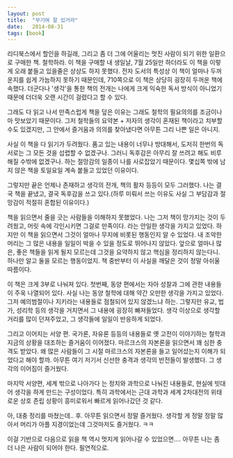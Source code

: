 ```yaml
---
layout: post
title:  "무기여 잘 있거라"
date:   2014-08-31
tags: [book]
---
```


리디북스에서 할인을 하길래, 그리고 좀 더 그에 어울리는 멋진 사람이 되기 위한 일환으로 구매한 책. 철학하라. 이 책을 구매할 내 생일날, 7월 25일만 하더라도 이 책을 이렇게 오래 붙들고 있을줄은 상상도 하지 못했다. 전자 도서의 특성상 이 책이 얼마나 두꺼운지를 쉽게 가늠하지 못하기 때문인데, 710쪽으로 이 책은 상당히 굉장히 두꺼운 책에 속했다. 더군다나 '생각'을 통한 책의 전개는 나에게 크게 익숙한 독서 방식이 아니었기 때문에 더더욱 오랜 시간이 걸렸다고 할 수 있다. 

  그래도 다 읽고 나서 만족스럽게 책을 덮은 이유는 그래도 철학의 필요의의를 조금이나마 맛보았기 때문이다. 그저 철학들의 요약본 + 저자의 생각이 혼재된 책이라고 치부할 수도 있겠지만, 그 안에서 즐거움과 의의를 찾아냈다면 아무튼 그리 나쁜 일은 아니지. 

  사실 이 책을 다 읽기가 두려웠다. 품고 있는 내용이 너무나 방대해서, 도저히 한번의 독서로는 그 모든 것을 섭렵할 수 없겠구나. 그러니 독후감은 아무리 잘 쓰려고 해도 비루해질 수밖에 없겠구나. 하는 절망감의 일종이 나를 사로잡았기 때문이다. 몇십쪽 밖에 남지 않은 책을 토일요일 계속 붙들고 있었던 이유이다. 

  그렇지만 끝은 언제나 존재하고 생각의 전개, 책의 활자 등등이 모두 그러했다. 나는 결국 책을 끝냈고, 결국 독후감을 쓰고 있다.(하루 미뤄서 쓰는 이유도 사실 그 부담감과 절망감이 적절히 혼합된 이유이다.) 

  책을 읽으면서 줄을 긋는 사람들을 이해하지 못했었다. 나는 그저 책이 망가지는 것이 두려웠고, 머릿 속에 각인시키면 그걸로 만족이다. 라는 안일한 생각을 가지고 있었다. 하지만 이 책을 읽으면서 그것이 얼마나 무지에 비롯된 행동인지 알 수 있었다. 내 조악한 머리는 그 많은 내용을 일일이 박을 수 있을 정도로 뛰어나지 않았다. 앞으로 얼마나 많은, 좋은 책들을 읽게 될지 모르는데 그것을 요약하지 않고 핵심을 정리하지 않는다니. 하나만 알고 둘을 모르는 행동이었지. 책 중반부터 이 사실을 깨달은 것이 정말 아쉬울 따름이다. 

  이 책은 크게 3부로 나눠져 있다. 첫번째, 동양 편에서는 자아 성찰과 그에 관한 내용들이 주욱 나열되어 있다. 사실 나는 동양 철학에 대해 약간 오만한 생각을 가지고 있었다. 그저 예의범절이나 지키라는 내용들로 점철되어 있지 않겠느냐 하는. 그렇지만 유교, 법가, 성리학 등의 생각을 거치면서 그 내용에 굉장히 빠져들었다. 생각 이상으로 생각할 거리를 많이 던져주었고, 그 생각들에 일일이 반응하게 되었다. 

  그리고 이어지는 서양 편. 국가론, 자유론 등등의 내용들로 옛 고전이 이야기하는 철학과 지금의 상황을 대조하는 즐거움이 이어졌다. 마르크스의 자본론을 읽으면서 꽤 심한 충격도 받았다. 왜 많은 사람들이 그 시절 마르크스의 자본론을 들고 일어섰는지 이해가 되었다고 해야 할까. 아무튼 여기 저기서 신선한 충격과 생각의 반전들이 발생했다. 그 생각의 이어짐이 즐거웠다. 

  마지막 서양편, 세계 밖으로 나아가다 는 정치와 과학으로 나눠진 내용들로, 현실에 빗대어 생각을 하게 만드는 구성이었다. 특히 과학에서는 근대 과학과 세계 2차대전의 위태로운 상호 존립 상황이 흥미로워서 빠르게 읽어나갔던 것 같다. 

  아, 대충 정리를 마쳤는데.. 후. 아무튼 읽으면서 정말 즐거웠다. 생각할 게 정말 정말 많아서 머리가 아플 지경이었는데 그것마저도 즐거웠다. ㅋㅋ 

  이걸 기반으로 다음으로 읽을 책 역시 멋지게 읽어나갈 수 있었으면.... 아무튼 나는 좀 더 나은 사람이 되어야 한다. 필연적으로.